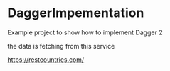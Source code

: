# DaggerImpementation

Example project to show how to implement Dagger 2


the data is fetching from this service 

https://restcountries.com/
